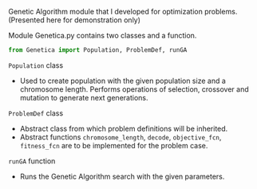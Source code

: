 Genetic Algorithm module that I developed for optimization problems. (Presented here for demonstration only)

Module Genetica.py contains two classes and a function.

```py
from Genetica import Population, ProblemDef, runGA
```

`Population` class
* Used to create population with the given population size and a chromosome length. Performs operations of selection, crossover and mutation to generate next generations. 


`ProblemDef` class
* Abstract class from which problem definitions will be inherited. 
* Abstract functions `chromosome_length`, `decode`, `objective_fcn`, `fitness_fcn` are to be implemented for the problem case.

`runGA` function
* Runs the Genetic Algorithm search with the given parameters.
